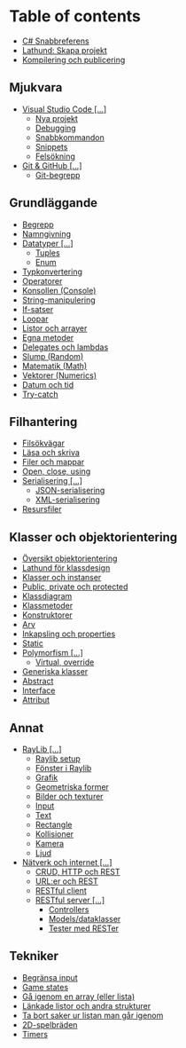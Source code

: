 # Table of contents

* [C\# Snabbreferens](README.md)
* [Lathund: Skapa projekt](lathund-skapa-projekt.md)
* [Kompilering och publicering](kompilering-och-publicering.md)

## Mjukvara

* [Visual Studio Code \[…\]](mjukvara/visual-studio-code/README.md)
  * [Nya projekt](mjukvara/visual-studio-code/nya-projekt.md)
  * [Debugging](mjukvara/visual-studio-code/debugging.md)
  * [Snabbkommandon](mjukvara/visual-studio-code/snabbkommandon.md)
  * [Snippets](mjukvara/visual-studio-code/snippets.md)
  * [Felsökning](mjukvara/visual-studio-code/felsoekning.md)
* [Git & GitHub \[…\]](mjukvara/git-and-github/README.md)
  * [Git-begrepp](mjukvara/git-and-github/git-begrepp.md)

## Grundläggande

* [Begrepp](grundlaeggande/begrepp.md)
* [Namngivning](grundlaeggande/namngivning.md)
* [Datatyper \[…\]](grundlaeggande/datatyper/README.md)
  * [Tuples](grundlaeggande/datatyper/tuples.md)
  * [Enum](grundlaeggande/datatyper/enum.md)
* [Typkonvertering](grundlaeggande/typkonvertering.md)
* [Operatorer](grundlaeggande/operatorer.md)
* [Konsollen \(Console\)](grundlaeggande/konsollen-console.md)
* [String-manipulering](grundlaeggande/string-manipulering.md)
* [If-satser](grundlaeggande/if-satser.md)
* [Loopar](grundlaeggande/loopar.md)
* [Listor och arrayer](grundlaeggande/listor-och-arrayer.md)
* [Egna metoder](grundlaeggande/egna-metoder.md)
* [Delegates och lambdas](grundlaeggande/delegates.md)
* [Slump \(Random\)](grundlaeggande/slump.md)
* [Matematik \(Math\)](grundlaeggande/matematik-math.md)
* [Vektorer \(Numerics\)](grundlaeggande/vektorer-numerics.md)
* [Datum och tid](grundlaeggande/datum-och-tid.md)
* [Try-catch](grundlaeggande/try-catch.md)

## Filhantering

* [Filsökvägar](filhantering/filsoekvaegar.md)
* [Läsa och skriva](filhantering/laesa-och-skriva.md)
* [Filer och mappar](filhantering/filer-och-mappar.md)
* [Open, close, using](filhantering/open-close-using.md)
* [Serialisering \[…\]](filhantering/serialisering-.../README.md)
  * [JSON-serialisering](filhantering/serialisering-.../json-serialisering.md)
  * [XML-serialisering](filhantering/serialisering-.../xml-serialisering.md)
* [Resursfiler](filhantering/resursfiler.md)

## Klasser och objektorientering

* [Översikt objektorientering](klasser-och-objektorientering/oeversikt-objektorientering.md)
* [Lathund för klassdesign](klasser-och-objektorientering/lathund-foer-klassdesign.md)
* [Klasser och instanser](klasser-och-objektorientering/klasser-och-instanser.md)
* [Public, private och protected](klasser-och-objektorientering/public-private-och-protected.md)
* [Klassdiagram](klasser-och-objektorientering/klassdiagram.md)
* [Klassmetoder](klasser-och-objektorientering/klassmetoder.md)
* [Konstruktorer](klasser-och-objektorientering/kontruktorer.md)
* [Arv](klasser-och-objektorientering/arv.md)
* [Inkapsling och properties](klasser-och-objektorientering/inkapsling-och-properties.md)
* [Static](klasser-och-objektorientering/static.md)
* [Polymorfism \[…\]](klasser-och-objektorientering/polymorfism/README.md)
  * [Virtual, override](klasser-och-objektorientering/polymorfism/virtual-override.md)
* [Generiska klasser](klasser-och-objektorientering/generiska-klasser.md)
* [Abstract](klasser-och-objektorientering/abstract.md)
* [Interface](klasser-och-objektorientering/interface.md)
* [Attribut](klasser-och-objektorientering/attribut.md)

## Annat <a id="grafik"></a>

* [RayLib \[…\]](grafik/raylib/README.md)
  * [Raylib setup](grafik/raylib/raylib-setup.md)
  * [Fönster i Raylib](grafik/raylib/foenster-i-raylib.md)
  * [Grafik](grafik/raylib/grafik.md)
  * [Geometriska former](grafik/raylib/geometriska-former.md)
  * [Bilder och texturer](grafik/raylib/bilder-och-texturer.md)
  * [Input](grafik/raylib/input.md)
  * [Text](grafik/raylib/text.md)
  * [Rectangle](grafik/raylib/rectangle.md)
  * [Kollisioner](grafik/raylib/kollisioner.md)
  * [Kamera](grafik/raylib/kamera.md)
  * [Ljud](grafik/raylib/ljud.md)
* [Nätverk och internet \[…\]](grafik/naetverk-och-internet-.../README.md)
  * [CRUD, HTTP och REST](grafik/naetverk-och-internet-.../rest-och-crud.md)
  * [URL:er och REST](grafik/naetverk-och-internet-.../url-er-och-rest.md)
  * [RESTful client](grafik/naetverk-och-internet-.../restful-client.md)
  * [RESTful server \[…\]](grafik/naetverk-och-internet-.../restful-server/README.md)
    * [Controllers](grafik/naetverk-och-internet-.../restful-server/controllers.md)
    * [Models/dataklasser](grafik/naetverk-och-internet-.../restful-server/models.md)
    * [Tester med RESTer](grafik/naetverk-och-internet-.../restful-server/tester-med-rester.md)

## Tekniker

* [Begränsa input](tekniker/begraensa-input.md)
* [Game states](tekniker/game-states.md)
* [Gå igenom en array \(eller lista\)](tekniker/ga-igenom-en-array.md)
* [Länkade listor och andra strukturer](tekniker/laenkade-listor-och-andra-strukturer.md)
* [Ta bort saker ur listan man går igenom](tekniker/ta-bort-saker-ur-listan-man-gar-igenom.md)
* [2D-spelbräden](tekniker/2d-spelbraeden.md)
* [Timers](tekniker/timers.md)

